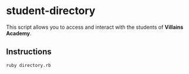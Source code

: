 # student-directory

This script allows you to access and interact with the students of **Villains Academy**.

## Instructions

```shell 
ruby directory.rb
```
